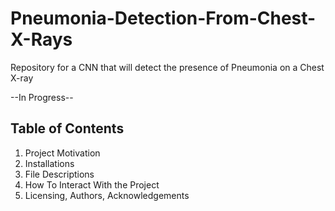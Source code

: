 # Pneumonia-Detection-From-Chest-X-Rays
Repository for a CNN that will detect the presence of Pneumonia on a Chest X-ray

--In Progress--

## Table of Contents
1. Project Motivation
2. Installations
3. File Descriptions
4. How To Interact With the Project
5. Licensing, Authors, Acknowledgements
